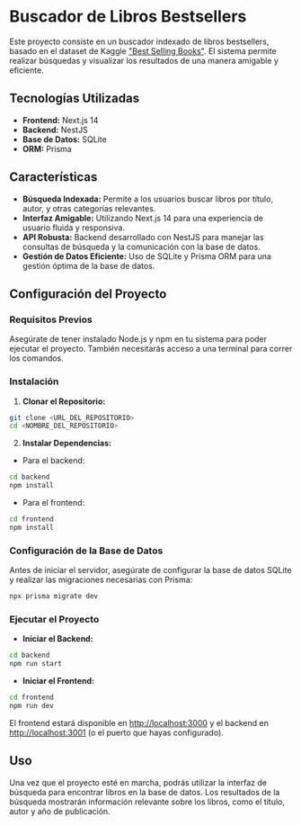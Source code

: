 # Buscador de Libros Bestsellers

Este proyecto consiste en un buscador indexado de libros bestsellers, basado en el dataset de Kaggle ["Best Selling Books"](https://www.kaggle.com/datasets/drahulsingh/best-selling-books). El sistema permite realizar búsquedas y visualizar los resultados de una manera amigable y eficiente.

## Tecnologías Utilizadas

- **Frontend:** Next.js 14
- **Backend:** NestJS
- **Base de Datos:** SQLite
- **ORM:** Prisma

## Características

- **Búsqueda Indexada:** Permite a los usuarios buscar libros por título, autor, y otras categorías relevantes.
- **Interfaz Amigable:** Utilizando Next.js 14 para una experiencia de usuario fluida y responsiva.
- **API Robusta:** Backend desarrollado con NestJS para manejar las consultas de búsqueda y la comunicación con la base de datos.
- **Gestión de Datos Eficiente:** Uso de SQLite y Prisma ORM para una gestión óptima de la base de datos.

## Configuración del Proyecto

### Requisitos Previos

Asegúrate de tener instalado Node.js y npm en tu sistema para poder ejecutar el proyecto. También necesitarás acceso a una terminal para correr los comandos.

### Instalación

1. **Clonar el Repositorio:**

```bash
git clone <URL_DEL_REPOSITORIO>
cd <NOMBRE_DEL_REPOSITORIO>
```

2. **Instalar Dependencias:**

- Para el backend:

```bash
cd backend
npm install
```

- Para el frontend:

```bash
cd frontend
npm install
```

### Configuración de la Base de Datos

Antes de iniciar el servidor, asegúrate de configurar la base de datos SQLite y realizar las migraciones necesarias con Prisma:

```bash
npx prisma migrate dev
```

### Ejecutar el Proyecto

- **Iniciar el Backend:**

```bash
cd backend
npm run start
```

- **Iniciar el Frontend:**

```bash
cd frontend
npm run dev
```

El frontend estará disponible en [http://localhost:3000](http://localhost:3000) y el backend en [http://localhost:3001](http://localhost:3001) (o el puerto que hayas configurado).

## Uso

Una vez que el proyecto esté en marcha, podrás utilizar la interfaz de búsqueda para encontrar libros en la base de datos. Los resultados de la búsqueda mostrarán información relevante sobre los libros, como el título, autor y año de publicación.
